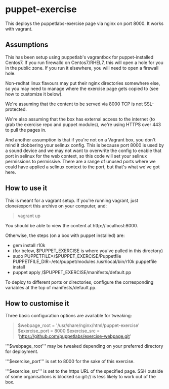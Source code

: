 # puppet-exercise
This deploys the puppetlabs-exercise page via nginx on port 8000. It works with vagrant.

## Assumptions
This has been setup using puppetlab's vagrantbox for puppet-installed Centos7. If you run firewalld on Centos7/RHEL7, this will open a hole for you in the public zone. If you run it elsewhere, you will need to open a firewall hole.

Non-redhat linux flavours may put their nginx directories somewhere else, so you may need to manage where the exercise page gets copied to (see how to customize it below).

We're assuming that the content to be served via 8000 TCP is not SSL-protected.

We're also assuming that the box has external access to the internet (to grab the exercise repo and puppet modules), we're using HTTPS over 443 to pull the pages in.

And another assumption is that if you're not on a Vagrant box, you don't mind it clobbering your selinux config. This is because port 8000 is used by a sound device and we may not want to overwrite the config to enable that port in selinux for the web context, so this code will set your selinux permissions to permissive. There are a range of unused ports where we could have applied a selinux context to the port, but that's what we've got here.

## How to use it
This is meant for a vagrant setup. If you're running vagrant, just clone/export this archive on your computer, and:
> vagrant up

You should be able to view the content at http://localhost:8000.

Otherwise, the steps (on a box with puppet installed) are:
- gem install r10k
- (for below, $PUPPET_EXERCISE is where you've pulled in this directory)
- sudo PUPPETFILE=/$PUPPET_EXERCISE/Puppetfile PUPPETFILE_DIR=/etc/puppet/modules /usr/local/bin/r10k puppetfile install
- puppet apply /$PUPPET_EXERCISE/manifests/default.pp

To deploy to different ports or directories, configure the corresponding variables at the top of manifests/default.pp.

## How to customise it
Three basic configuration options are available for tweaking:
>$webpage_root  = '/usr/share/nginx/html/puppet-exercise'
>$exercise_port = 8000
>$exercise_src  = 'https://github.com/puppetlabs/exercise-webpage.git'

'''$webpage_root''' may be tweaked depending on your preferred directory for deployment.

'''$exercise_port''' is set to 8000 for the sake of this exercise.

'''$exercise_src''' is set to the https URL of the specified page. SSH outside of some organisations is blocked so git:// is less likely to work out of the box.
